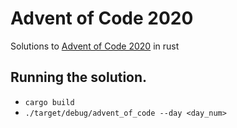 # Advent of Code 2020
Solutions to [Advent of Code 2020](https://adventofcode.com/) in rust


## Running the solution.

* `cargo build`
* `./target/debug/advent_of_code --day <day_num>`
